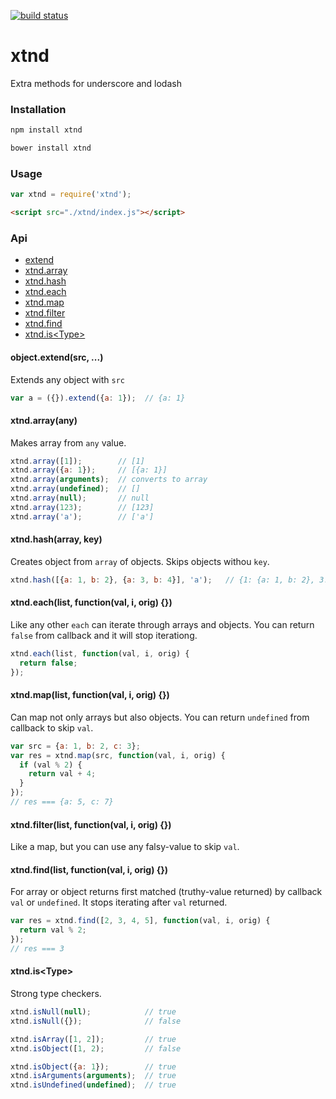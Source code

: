 [![build status](https://secure.travis-ci.org/artjock/xtnd.png)](http://travis-ci.org/artjock/xtnd)

xtnd
====
Extra methods for underscore and lodash

### Installation

```js
npm install xtnd
```
```js
bower install xtnd
```

### Usage

```js
var xtnd = require('xtnd');
```
```html
<script src="./xtnd/index.js"></script>
```

### Api

* [extend](#extend)
* [xtnd.array](#array)
* [xtnd.hash](#hash)
* [xtnd.each](#each)
* [xtnd.map](#map)
* [xtnd.filter](#filter)
* [xtnd.find](#find)
* [xtnd.is&lt;Type&gt;](#is)


<a name="extend"></a>
#### object.extend(src, ...)
Extends any object with `src`
```js
var a = ({}).extend({a: 1});  // {a: 1}
```

<a name="array"></a>
#### xtnd.array(any)
Makes array from `any` value.
```js
xtnd.array([1]);        // [1]
xtnd.array({a: 1});     // [{a: 1}]
xtnd.array(arguments);  // converts to array
xtnd.array(undefined);  // []
xtnd.array(null);       // null
xtnd.array(123);        // [123]
xtnd.array('a');        // ['a']
```

<a name="hash"></a>
#### xtnd.hash(array, key)
Creates object from `array` of objects. Skips objects withou `key`. 
```js
xtnd.hash([{a: 1, b: 2}, {a: 3, b: 4}], 'a');   // {1: {a: 1, b: 2}, 3: {a: 3, b: 4}}
```

<a name="each"></a>
#### xtnd.each(list, function(val, i, orig) {})
Like any other `each` can iterate through arrays and objects. You can return `false` from callback and it will stop iterationg.
```js
xtnd.each(list, function(val, i, orig) {
  return false;
});
```

<a name="map"></a>
#### xtnd.map(list, function(val, i, orig) {})
Can map not only arrays but also objects. You can return `undefined` from callback to skip `val`.
```js
var src = {a: 1, b: 2, c: 3};
var res = xtnd.map(src, function(val, i, orig) {
  if (val % 2) {
    return val + 4;
  }
});
// res === {a: 5, c: 7}
```

<a name="filter"></a>
#### xtnd.filter(list, function(val, i, orig) {})
Like a map, but you can use any falsy-value to skip `val`.

<a name="find"></a>
#### xtnd.find(list, function(val, i, orig) {})
For array or object returns first matched (truthy-value returned) by callback `val` or `undefined`. It stops iterating after `val` returned.
```js
var res = xtnd.find([2, 3, 4, 5], function(val, i, orig) {
  return val % 2;  
});
// res === 3
```

<a name="is"></a>
#### xtnd.is&lt;Type&gt;
Strong type checkers.

```js
xtnd.isNull(null);            // true
xtnd.isNull({});              // false

xtnd.isArray([1, 2]);         // true
xtnd.isObject([1, 2);         // false

xtnd.isObject({a: 1});        // true
xtnd.isArguments(arguments);  // true
xtnd.isUndefined(undefined);  // true
```
